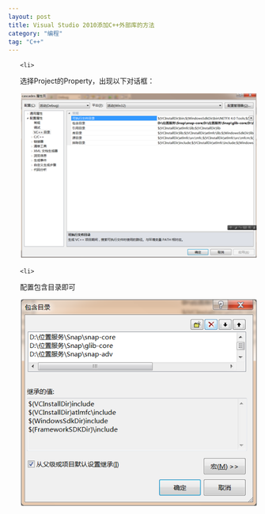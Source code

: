 ```yaml
---
layout: post
title: Visual Studio 2010添加C++外部库的方法
category: "编程"
tag: "C++"
---
```

<ol>

	<li>

<div>选择Project的Property，出现以下对话框：</div>

<img src="/wp-content/uploads/2013/03/030313_0829_VisualStudi1.png" alt="" /></li>

	<li>

<div>配置包含目录即可</div>

<img src="/wp-content/uploads/2013/03/030313_0829_VisualStudi2.png" alt="" /></li>

</ol>
